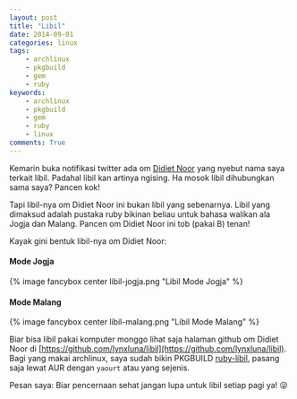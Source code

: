 ```yaml
---
layout: post
title: "Libil"
date: 2014-09-01
categories: linux
tags:
    - archlinux
    - pkgbuild
    - gem
    - ruby
keywords:
    - archlinux
    - pkgbuild
    - gem
    - ruby
    - linux
comments: True
---
```


Kemarin buka notifikasi twitter ada om [Didiet Noor](https://twitter.com/lynxluna) yang nyebut nama saya terkait libil. Padahal libil kan artinya ngising. Ha mosok libil dihubungkan sama saya? Pancen kok!
<!--more-->

Tapi libil-nya om Didiet Noor ini bukan libil yang sebenarnya. Libil yang dimaksud adalah pustaka ruby bikinan beliau untuk bahasa walikan ala Jogja dan Malang. Pancen om Didiet Noor ini tob (pakai B) tenan!

Kayak gini bentuk libil-nya om Didiet Noor:

#### Mode Jogja
{% image fancybox center libil-jogja.png "Libil Mode Jogja" %}

#### Mode Malang
{% image fancybox center libil-malang.png "Libil Mode Malang" %}

Biar bisa libil pakai komputer monggo lihat saja halaman github om Didiet Noor di [https://github.com/lynxluna/libil](https://github.com/lynxluna/libil). Bagi yang makai archlinux, saya sudah bikin PKGBUILD [ruby-libil](https://aur.archlinux.org/packages/ruby-libil/), pasang saja lewat AUR dengan `yaourt` atau yang sejenis.

Pesan saya:
Biar pencernaan sehat jangan lupa untuk libil setiap pagi ya! 😜
